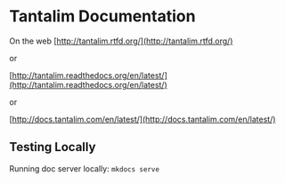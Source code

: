 # Tantalim Documentation

On the web
[http://tantalim.rtfd.org/](http://tantalim.rtfd.org/)

or

[http://tantalim.readthedocs.org/en/latest/](http://tantalim.readthedocs.org/en/latest/)

or

[http://docs.tantalim.com/en/latest/](http://docs.tantalim.com/en/latest/)

## Testing Locally

Running doc server locally: `mkdocs serve`

